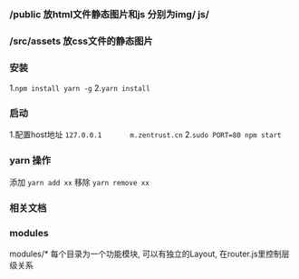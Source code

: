 ### /public 放html文件静态图片和js  分别为img/ js/
### /src/assets 放css文件的静态图片
### 安装
  1.`npm install yarn -g`
  2.`yarn install`

### 启动
  1.配置host地址
    `127.0.0.1       m.zentrust.cn`
  2.`sudo PORT=80 npm start`
  
### yarn 操作
 添加 `yarn add xx` 
 移除 `yarn remove xx`
 
 
### 相关文档

  
### modules
  modules/* 每个目录为一个功能模块, 可以有独立的Layout, 在router.js里控制层级关系

